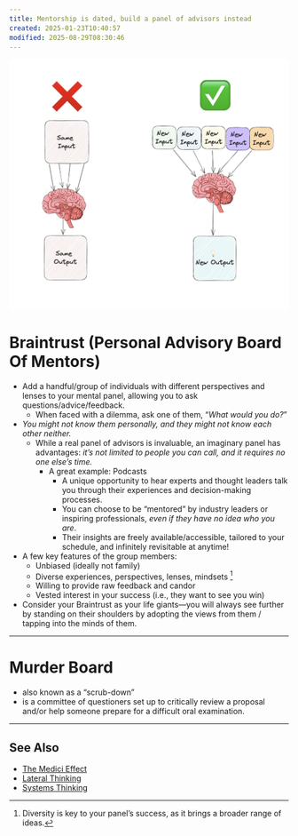 ```yaml
---
title: Mentorship is dated, build a panel of advisors instead
created: 2025-01-23T10:40:57
modified: 2025-08-29T08:30:46
---
```


![](../_attachments/1abb6f103b7cbb0ab268cd7901aa80bb.jpg)

# Braintrust (Personal Advisory Board Of Mentors)

* Add a handful/group of individuals with different perspectives and lenses to your mental panel, allowing you to ask questions/advice/feedback.
	* When faced with a dilemma, ask one of them, “_What would you do?_”
* _You might not know them personally, and they might not know each other neither._
	* While a real panel of advisors is invaluable, an imaginary panel has advantages: _it’s not limited to people you can call, and it requires no one else’s time._
		* A great example: Podcasts
			* A unique opportunity to hear experts and thought leaders talk you through their experiences and decision-making processes.
			* You can choose to be “mentored” by industry leaders or inspiring professionals, _even if they have no idea who you are_.
			* Their insights are freely available/accessible, tailored to your schedule, and infinitely revisitable at anytime!
* A few key features of the group members:
	* Unbiased (ideally not family)
	* Diverse experiences, perspectives, lenses, mindsets [^1]
	* Willing to provide raw feedback and candor
	* Vested interest in your success (i.e., they want to see you win)
* Consider your Braintrust as your life giants—you will always see further by standing on their shoulders by adopting the views from them / tapping into the minds of them.

---

# Murder Board

* also known as a “scrub-down”
* is a committee of questioners set up to critically review a proposal and/or help someone prepare for a difficult oral examination.

---

## See Also

* [The Medici Effect](The%20Medici%20Effect.md)
* [Lateral Thinking](Lateral%20Thinking.md)
* [Systems Thinking](Systems%20Thinking.md)

[^1]: Diversity is key to your panel’s success, as it brings a broader range of ideas.
